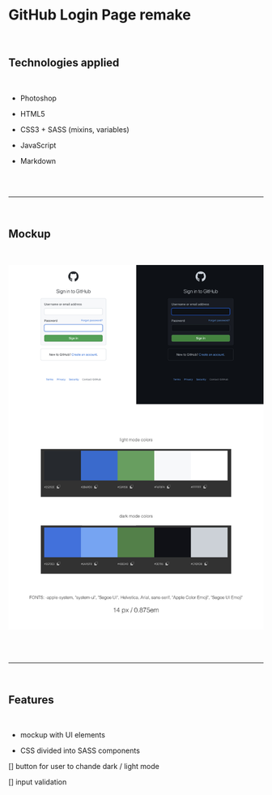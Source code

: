 # GitHub Login Page remake

<br>

## Technologies applied

<br>

- Photoshop

- HTML5

- CSS3 + SASS (mixins, variables)

- JavaScript

- Markdown

<br><br>

---

<br>

## Mockup

<br>

![UI mockup](./img/UI-mockup.jpg)

<br><br>

---

<br>

## Features

<br>

- mockup with UI elements

- CSS divided into SASS components

[] button for user to chande dark / light mode

[] input validation
